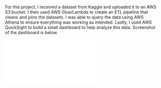 For this project, I received a dataset from Kaggle and uploaded it to an AWS S3 bucket. I then used AWS Glue/Lambda to create an ETL pipeline that cleans and joins the datasets. I was able to query the data using AWS Athena to ensure everything was working as intended. Lastly, I used AWS QuickSight to build a small dashboard to help analyze this data. Screenshot of the dashboard is below.

![Alt text](/Dashboard.pdf?raw=true "QuickSight Dashboard")
